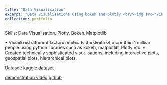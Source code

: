 ```yaml
---
title: "Data Visualisation"
excerpt: "Data visualisations using bokeh and plotly <br/><img src='/images/500x300.png'>"
collection: portfolio
---
```


Skills: Data Visualisation, Plotly, Bokeh, Matplotlib

• Visualised different factors related to the death of more than 1 million people using python libraries such as Bokeh,
matplotlib, Plotly etc.
• Created technically sophisticated visualisations, including interactive plots, geospatial plots, hierarchical plots.

Dataset: [kaggle dataset](https://www.kaggle.com/datasets/imoore/age-dataset)

[demonstration video](https://youtu.be/NgCB6dTatKg)
[github](https://github.com/wanganyi1102/data-visualization)
